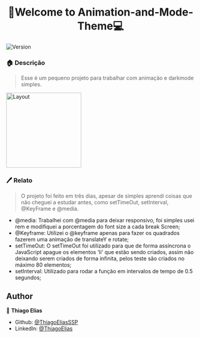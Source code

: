 <h1 align="center">🔦Welcome to Animation-and-Mode-Theme💻</h1>
<p>
  <img alt="Version" src="https://img.shields.io/badge/version-0.3.0-blue.svg?cacheSeconds=2592000" />
</p>

### 🏠 **Descrição**
> Esse é um pequeno projeto para trabalhar com animação e darkmode simples.

<p>
  <img alt="Layout" src="https://i.ibb.co/NSsXFcT/Whats-App-Video-2021-05-11-at-23-52-51.gif" style="width: 200px; height: auto;"/>
</p>

### 🖊 Relato
> O projeto foi feito em três dias, apesar de simples aprendi coisas que não cheguei a estudar antes, como setTimeOut, setInterval, @KeyFrame e @media.

- @media: Trabalhei com @media para deixar responsivo, foi simples usei rem e modifiquei a porcentagem do font size a cada break Screen;
- @Keyframe: Utilizei o @keyframe apenas para fazer os quadrados fazerem uma animação de translateY e rotate;
- setTimeOut: O setTimeOut foi utilizado para que de forma assíncrona o JavaScript apague os elementos 'li' que estão sendo criados, assim não deixando serem criados de forma infinita, pelos teste são criados no máximo 80 elementos;
- setInterval: Utilizado para rodar a função em intervalos de tempo de 0.5 segundos;

## Author

👤 **Thiago Elias**

* Github: [@ThiagoEliasSSP](https://github.com/ThiagoEliasSSP)
* LinkedIn: [@ThiagoElias](https://www.linkedin.com/in/ThiagoEliasSSP)
